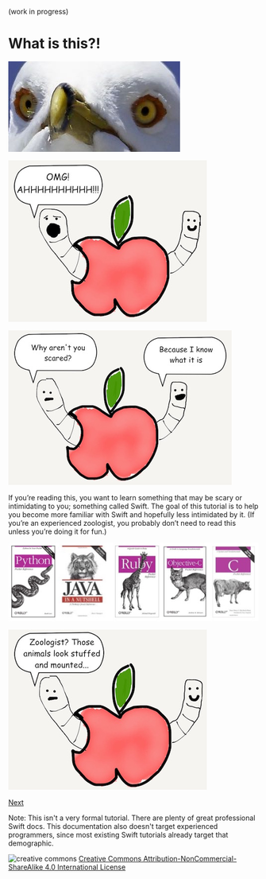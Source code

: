 (work in progress)

# What is this?!
![Scary Eyes](images/seagull2.jpg)

![Scare Worm](images/worm_scared_intro.jpg)

![Scare Worm](images/why_not_scared.jpg)

<!-- [Show two worms]
[Angie ‘Because I know what it is.’]
[Angie ‘Let’s allow the Author to explain’] -->

If you’re reading this, you want to learn something that may be scary or intimidating to you; something called Swift. The goal of this tutorial is to help you become more familiar with Swift and hopefully less intimidated by it. (If you’re an experienced zoologist, you probably don’t need to read this unless you’re doing it for fun.)

![Oreilly Books](images/oreilly_books.jpg)

![zoologist](images/zoologist.jpg)

[Next](01.md)


Note: This isn't a very formal tutorial. There are plenty of great professional Swift docs. This documentation also doesn't target experienced programmers, since most existing Swift tutorials already target that demographic.

![creative commons](https://i.creativecommons.org/l/by-nc-sa/4.0/88x31.png)
[Creative Commons Attribution-NonCommercial-ShareAlike 4.0 International License](http://creativecommons.org/licenses/by-nc-sa/4.0/)
